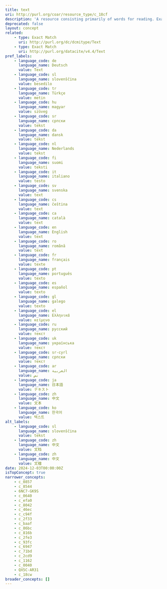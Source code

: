 ```yaml
---
title: text
uri: http://purl.org/coar/resource_type/c_18cf
description: 'A resource consisting primarily of words for reading. Examples include books, letters, dissertations, poems, newspapers, articles, archives of mailing lists. Note that facsimiles or images of texts are still of the genre Text. [Source: http://purl.org/dc/dcmitype/Text]'
deprecated: false
layout: concept
related:
    - type: Exact Match
      uri: http://purl.org/dc/dcmitype/Text
    - type: Exact Match
      uri: http://purl.org/datacite/v4.4/Text
pref_labels:
    - language_code: de
      language_name: Deutsch
      value: Text
    - language_code: sl
      language_name: slovenščina
      value: besedilo
    - language_code: tr
      language_name: Türkçe
      value: metin
    - language_code: hu
      language_name: magyar
      value: szöveg
    - language_code: sr
      language_name: српски
      value: tekst
    - language_code: da
      language_name: dansk
      value: tekst
    - language_code: nl
      language_name: Nederlands
      value: tekst
    - language_code: fi
      language_name: suomi
      value: teksti
    - language_code: it
      language_name: italiano
      value: testo
    - language_code: sv
      language_name: svenska
      value: text
    - language_code: cs
      language_name: čeština
      value: text
    - language_code: ca
      language_name: català
      value: text
    - language_code: en
      language_name: English
      value: text
    - language_code: ro
      language_name: română
      value: text
    - language_code: fr
      language_name: français
      value: texte
    - language_code: pt
      language_name: português
      value: texto
    - language_code: es
      language_name: español
      value: texto
    - language_code: gl
      language_name: galego
      value: texto
    - language_code: el
      language_name: Ελληνικά
      value: κείμενο
    - language_code: ru
      language_name: русский
      value: текст
    - language_code: uk
      language_name: українська
      value: текст
    - language_code: sr-cyrl
      language_name: српски
      value: текст
    - language_code: ar
      language_name: العربية
      value: نص
    - language_code: ja
      language_name: 日本語
      value: テキスト
    - language_code: zh
      language_name: 中文
      value: 文本
    - language_code: ko
      language_name: 한국어
      value: 텍스트
alt_labels:
    - language_code: sl
      language_name: slovenščina
      value: tekst
    - language_code: zh
      language_name: 中文
      value: 文档
    - language_code: zh
      language_name: 中文
      value: 文檔
date: 2024-12-03T00:00:00Z
isTopConcept: true
narrower_concepts:
    - c_0857
    - c_8544
    - 6NC7-GK9S
    - c_0640
    - c_efa0
    - c_8042
    - c_46ec
    - c_c94f
    - c_2f33
    - c_baaf
    - c_86bc
    - c_816b
    - c_2fe3
    - c_93fc
    - c_6947
    - c_71bd
    - c_2cd9
    - c_1162
    - c_0040
    - QX5C-AR31
    - c_18cw
broader_concepts: []
---
```


